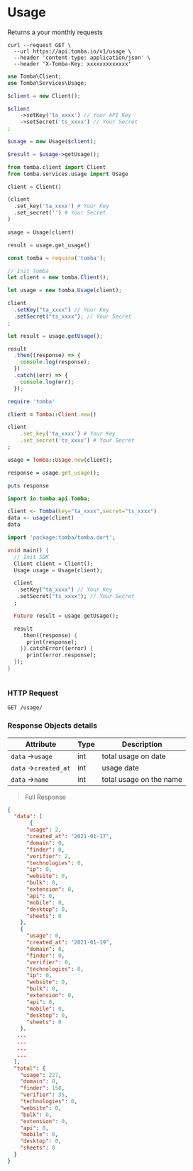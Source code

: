 # Usage

Returns a your monthly requests

```shell
curl --request GET \
  --url https://api.tomba.io/v1/usage \
  --header 'content-type: application/json' \
  --header 'X-Tomba-Key: xxxxxxxxxxxxx'
```

```php
use Tomba\Client;
use Tomba\Services\Usage;

$client = new Client();

$client
    ->setKey('ta_xxxx') // Your API Key
    ->setSecret('ts_xxxx') // Your Secret
;

$usage = new Usage($client);

$result = $usage->getUsage();

```

```python
from tomba.client import Client
from tomba.services.usage import Usage

client = Client()

(client
  .set_key('ta_xxxx') # Your Key
  .set_secret('') # Your Secret
)

usage = Usage(client)

result = usage.get_usage()

```

```javascript
const tomba = require('tomba');

// Init Tomba
let client = new tomba.Client();

let usage = new tomba.Usage(client);

client
  .setKey("ta_xxxx") // Your Key
  .setSecret("ts_xxxx"); // Your Secret
;

let result = usage.getUsage();

result
  .then((response) => {
    console.log(response);
  })
  .catch((err) => {
    console.log(err);
  });

```

```ruby
require 'tomba'

client = Tomba::Client.new()

client
    .set_key('ta_xxxx') # Your Key
    .set_secret('ts_xxxx') # Your Secret
;

usage = Tomba::Usage.new(client);

response = usage.get_usage();

puts response

```

```java
import io.tomba.api.Tomba;

```

```r
client <- Tomba(key="ta_xxxx",secret="ts_xxxx")
data <- usage(client)
data
```

```dart
import 'package:tomba/tomba.dart';

void main() { 
  // Init SDK
  Client client = Client();
  Usage usage = Usage(client);

  client
   .setKey("ta_xxxx") // Your Key
   .setSecret("ts_xxxx"); // Your Secret
  ;

  Future result = usage.getUsage();

  result
    .then((response) {
      print(response);
    }).catchError((error) {
      print(error.response);
  });
}

```

```powershell

```

### HTTP Request

`GET /usage/`

### Response Objects details

| Attribute             | Type | Description             |
| --------------------- | ---- | ----------------------- |
| `data` ->`usage`      | int  | total usage on date     |
| `data` ->`created_at` | int  | usage date              |
| `data` ->`name`       | int  | total usage on the name |

> Full Response

```json
{
  "data": [
       {
      "usage": 2,
      "created_at": "2021-01-17",
      "domain": 0,
      "finder": 0,
      "verifier": 2,
      "technologies": 0,
      "ip": 0,
      "website": 0,
      "bulk": 0,
      "extension": 0,
      "api": 0,
      "mobile": 0,
      "desktop": 0,
      "sheets": 0
    },
    {
      "usage": 0,
      "created_at": "2021-01-19",
      "domain": 0,
      "finder": 0,
      "verifier": 0,
      "technologies": 0,
      "ip": 0,
      "website": 0,
      "bulk": 0,
      "extension": 0,
      "api": 0,
      "mobile": 0,
      "desktop": 0,
      "sheets": 0
    },
   ...
   ...
   ...
   ...
  ],
  "total": {
    "usage": 227,
    "domain": 0,
    "finder": 158,
    "verifier": 35,
    "technologies": 0,
    "website": 0,
    "bulk": 0,
    "extension": 0,
    "api": 0,
    "mobile": 0,
    "desktop": 0,
    "sheets": 0
  }
}
```

